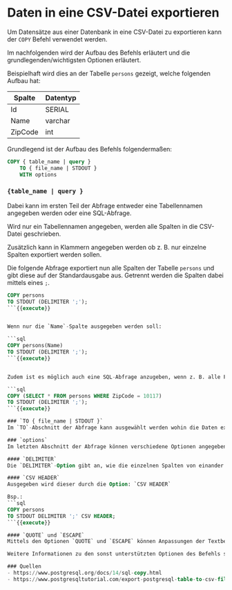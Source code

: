 # Daten in eine CSV-Datei exportieren
Um Datensätze aus einer Datenbank in eine CSV-Datei zu exportieren kann der `COPY` Befehl verwendet werden.

Im nachfolgenden wird der Aufbau des Befehls erläutert und die grundlegenden/wichtigsten Optionen erläutert.

Beispielhaft wird dies an der Tabelle `persons` gezeigt, welche folgenden Aufbau hat:

| Spalte  | Datentyp |
| ------- | -------- |
| Id      | SERIAL   |
| Name    | varchar  |
| ZipCode | int      |

Grundlegend ist der Aufbau des Befehls folgendermaßen:

```sql
COPY { table_name | query }
    TO { file_name | STDOUT }
    WITH options
```

### `{table_name | query }`
Dabei kann im ersten Teil der Abfrage entweder eine Tabellennamen angegeben werden oder eine SQL-Abfrage.

Wird nur ein Tabellennamen angegeben, werden alle Spalten in die CSV-Datei geschrieben.

Zusätzlich kann in Klammern angegeben werden ob z. B. nur einzelne Spalten exportiert werden sollen.

Die folgende Abfrage exportiert nun alle Spalten der Tabelle `persons` und gibt diese auf der Standardausgabe aus. Getrennt werden die Spalten dabei mittels eines `;`.

```sql
COPY persons
TO STDOUT (DELIMITER ';');
```{{execute}}


Wenn nur die `Name`-Spalte ausgegeben werden soll:

```sql
COPY persons(Name)
TO STDOUT (DELIMITER ';');
```{{execute}}


Zudem ist es möglich auch eine SQL-Abfrage anzugeben, wenn z. B. alle Personen mit einer bestimmten PLZ exportiert werden sollen:

```sql
COPY (SELECT * FROM persons WHERE ZipCode = 10117)
TO STDOUT (DELIMITER ';');
```{{execute}}

### `TO { file_name | STDOUT }`
Im `TO`-Abschnitt der Abfrage kann ausgewählt werden wohin die Daten exportiert werden sollen. Dabei ist STDOUT die Standardausgabe auf der Konsole. Um Daten in eine Datei zu exportieren muss alternativ der Dateiname angegeben werden.

### `options`
Im letzten Abschnitt der Abfrage können verschiedene Optionen angegeben werden. Eine der Wichtigsten ist dabei z. B. ob ein Header mit ausgegeben werden soll.

#### `DELIMITER`
Die `DELIMITER`-Option gibt an, wie die einzelnen Spalten von einander abgetrennt sind.

#### `CSV HEADER`
Ausgegeben wird dieser durch die Option: `CSV HEADER`

Bsp.:
```sql
COPY persons
TO STDOUT DELIMITER ';' CSV HEADER;
```{{execute}}

#### `QUOTE` und `ESCAPE`
Mittels den Optionen `QUOTE` und `ESCAPE` können Anpassungen der Textbegrenzungszeichen und Escape-Zeichen gemacht werden.

Weitere Informationen zu den sonst unterstützten Optionen des Befehls sind auf der Dokumentationsseite  von PostgreSQL zu finden.

### Quellen
- https://www.postgresql.org/docs/14/sql-copy.html
- https://www.postgresqltutorial.com/export-postgresql-table-to-csv-file/

